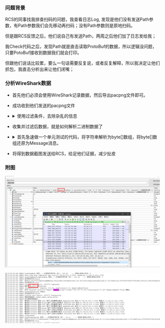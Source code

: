 ### 问题背景
RCS的同事找我排查扫码的问题，我查看日志Log, 发现是他们没有发送Path参数，有Path参数我们会先移动再扫码；没有Path参数则是原地扫码。

但是跟RCS反馈之后，他们说自己有发送Path，两周之后他们加了日志发给我；

我Check代码之后，发现Path就是直击读取ProtoBuf的数据，所以逻辑没问题，只要PotoBuf接收到数据我们就会打印。

但跟他们说话比较累，要么一句话需要反复说，或者反复解释，所以我决定让他们抓包，我直击分析出来让他们闭嘴；

### 分析WireShark数据
- 首先他们必须会使用WireShark记录数据，然后导出pacpng文件即可。
- 成功收到他们发送的pacpng文件
- <details> 
    <summary> 使用过滤条件，去除杂乱的信息 </summary>

    ``` bash
    ip.proto == TCP && ip.src == 172.29.76.166 && ip.len > 73 && tcp.srcport == 6545
    ```
    比较有意思的是直接tcp.srcport会全部过滤掉，而且TCP也必须是大写;

    解释一下，len > 73 凭经验判断是发送的数据一般会超过这个长度；

    然后发送的数据Tag必须是 PSH && ACK, 这个Tag搜索一下即可了解其含义。
</details>

- 收集并过滤后数据，就是如何解析二进制数据了
- <details>
    <summary>首先急速做一个单元测试的代码，将字符串解析为byte[]数组，将byte[]数组还原为Message消息。</summary>

    <details>
        <summary> 字符转为byte[]数组 </summary>
    
        ``` C#
            public static byte[] HexStringToByteArray(this string Hex)
            {
                byte[] Bytes = new byte[Hex.Length / 2];
                int[] HexValue = new int[] { 0x00, 0x01, 0x02, 0x03, 0x04, 0x05,
                   0x06, 0x07, 0x08, 0x09, 0x00, 0x00, 0x00, 0x00, 0x00, 0x00, 0x00,
                   0x0A, 0x0B, 0x0C, 0x0D, 0x0E, 0x0F };

                for (int x = 0, i = 0; i < Hex.Length; i += 2, x += 1)
                {
                    Bytes[x] = (byte)(HexValue[Char.ToUpper(Hex[i + 0]) - '0'] << 4 |
                                      HexValue[Char.ToUpper(Hex[i + 1]) - '0']);
                }
                return Bytes;
            }
        ```
    </details>

    <details>
        <summary> 测试 </summary>
    
        ``` C#
        [DataRow("51001500000040800180a26688010292014108021080a26618032217aa9002a69002a79002929002a59002fce901beeb01d3363a1330303031414756e59b9ee58585e794b5e4bd8d4209a79002929002a590022cdb34ec")]
        [DataTestMethod]
        public void TestLoadData(string dataStr)
        {
            var data = dataStr.HexStringToByteArray();
            if (data != null && data.Length > 6)
            {
                var length = BitConverter.ToUInt16(data, 0);
                if (data.Length >= length + 6)
                {
                    var crc = CRC32.Compute(data, 2, length);
                    if (crc == BitConverter.ToUInt32(data, 2 + length))
                    {
                        try
                        {
                            Transact(data, 2, length);
                            return;
                        }
                        catch
                        {
                        }
                    }
                }
            }
        }

        private void Transact(byte[] data, int offset, int length)
        {
            using (var input = new MemoryStream(data, offset, length))
            {
                var _data = new CCDown();
                _data.MergeFrom(input);
                var _tasks = _data.Task.Select(Transform).ToList().AsReadOnly();
                var _controlRegionIds = _data.ControlRegionId.ToList().AsReadOnly();
            }
        }

        private static TaskOperate Transform(AGV.Protobuf.Task task)
        {
            return new TaskOperate()
            {
                TaskOperateType = (TaskOperateType)task.TaskOperateType,
                TaskId = task.TaskId,
                TaskType = (TaskType)task.TaskType,
                PathNos = task.PathNo.ToList().AsReadOnly(),
                CtrlPathNos = task.CtrlPathNo.ToList().AsReadOnly(),
                SpecialInformation = task.SpecialInformation.ToDictionary(),
                Cancelable = task.Cancelable,
            };
        }
        ```
    </details>

- 将得到数据截图发送给RCS，给足他们证据，减少扯皮

### 附图
![ ](image/pcapng.png)

![ ](image/log.png)

